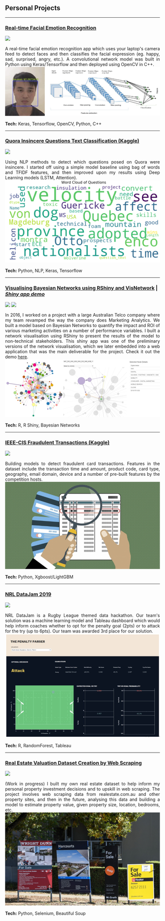 ## Personal Projects

---

### [Real-time Facial Emotion Recognition](https://github.com/martycheung/CppND-Facial-Emotion-Recognition)
[![](https://img.shields.io/badge/Github-View_On_Github-blue?logo=Github)](https://github.com/martycheung/CppND-Facial-Emotion-Recognition)

<div style="text-align: justify">
A real-time facial emotion recognition app which uses your laptop's camera feed to detect faces and then classifies the facial expression (eg. happy, sad, surprised, angry, etc.). A convolutional network model was built in Python using Keras/Tensorflow and then deployed using OpenCV in C++.
</div>

<center><img src="images/app_demo.jpg?raw=true"/></center>

**Tech:** Keras, Tensorflow, OpenCV, Python, C++

---

### [Quora Insincere Questions Text Classification (Kaggle)](https://github.com/martycheung/Quora-Insincere-Questions-Kaggle)
[![](https://img.shields.io/badge/Github-View_On_Github-blue?logo=Github)](https://github.com/martycheung/Quora-Insincere-Questions-Kaggle)

<div style="text-align: justify">
Using NLP methods to detect which questions posed on Quora were insincere. I started off using a simple model baseline using bag of words and TFIDF features, and then improved upon my results using Deep Learning models (LSTM, Attention).
</div>

<center><img src="images/wordcloud_quora.jpg?raw=true"/></center>

**Tech:** Python, NLP, Keras, Tensorflow

---

### [Visualising Bayesian Networks using RShiny and VisNetwork](https://github.com/martycheung/Bayesian-Network-Visualisation) | [*Shiny app demo*](https://martycheung.shinyapps.io/bayesian-network-visualisation/)
[![](https://img.shields.io/badge/Github-View_On_Github-blue?logo=Github)](https://github.com/martycheung/Bayesian-Network-Visualisation)
[![](https://img.shields.io/badge/Shiny-See_Shiny_App-blue?logo=Rstudio)](https://github.com/martycheung/Bayesian-Network-Visualisation)

<div style="text-align: justify">
In 2016, I worked on a project with a large Australian Telco company where my team revamped the way the company does Marketing Analytics. We built a model based on Bayesian Networks to quantify the impact and ROI of various marketing activities on a number of performance variables. I built a network visualisation using RShiny to present the results of the model to non-technical stakeholders. This shiny app was one of the preliminary versions of the network visualisation, which we later embedded into a web application that was the main deliverable for the project. Check it out the demo <a href="https://martycheung.shinyapps.io/bayesian-network-visualisation/">here</a>.
</div>

<center><img src="images/network_viz.png?raw=true"/></center>

**Tech:** R, R Shiny, Bayesian Networks

---

### [IEEE-CIS Fraudulent Transactions (Kaggle)](https://github.com/martycheung/IEEE-CIS-Fraudulent-Transactions-Kaggle)
[![](https://img.shields.io/badge/Github-View_On_Github-blue?logo=Github)](https://github.com/martycheung/IEEE-CIS-Fraudulent-Transactions-Kaggle)

<div style="text-align: justify">
Building models to detect fraudulent card transactions. Features in the dataset include the transaction time and amount, product code, card type, geography, email domain, device and a number of pre-built features by the competition hosts.
</div>

<center><img src="images/fraud.jpg?raw=true"/></center>

**Tech:** Python, Xgboost/LightGBM

---

### [NRL DataJam 2019](https://github.com/martycheung/NRL-DataJam-2019)
[![](https://img.shields.io/badge/Github-View_On_Github-blue?logo=Github)](https://github.com/martycheung/NRL-DataJam-2019)

<div style="text-align: justify">
NRL DataJam is a Rugby League themed data hackathon. Our team's solution was a machine learning model and Tableau dashboard which would help inform coaches whether to opt for the penalty goal (2pts) or to attack for the try (up to 6pts). Our team was awarded 3rd place for our solution.
</div>

<center><img src="images/datajam_tableau.png?raw=true"/></center>

**Tech:** R, RandomForest, Tableau

---

### [Real Estate Valuation Dataset Creation by Web Scraping](https://github.com/martycheung/Real-Estate-Dataset-and-Valuation-Model)
[![](https://img.shields.io/badge/Github-View_On_Github-blue?logo=Github)](https://github.com/martycheung/Real-Estate-Dataset-and-Valuation-Model)

<div style="text-align: justify">
(Work in progress) I built my own real estate dataset to help inform my personal property investment decisions and to upskill in web scraping. The project involves web scraping data from realestate.com.au and other property sites, and then in the future, analysing this data and building a model to estimate property value, given property size, location, bedrooms, etc.  
</div>

<center><img src="images/realestate1.jpg?raw=true"/></center>

**Tech:** Python, Selenium, Beautiful Soup

